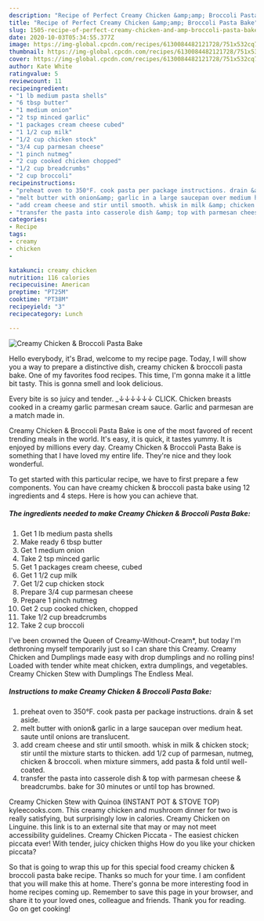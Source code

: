 ```yaml
---
description: "Recipe of Perfect Creamy Chicken &amp;amp; Broccoli Pasta Bake"
title: "Recipe of Perfect Creamy Chicken &amp;amp; Broccoli Pasta Bake"
slug: 1505-recipe-of-perfect-creamy-chicken-and-amp-broccoli-pasta-bake
date: 2020-10-03T05:34:55.377Z
image: https://img-global.cpcdn.com/recipes/6130084482121728/751x532cq70/creamy-chicken-broccoli-pasta-bake-recipe-main-photo.jpg
thumbnail: https://img-global.cpcdn.com/recipes/6130084482121728/751x532cq70/creamy-chicken-broccoli-pasta-bake-recipe-main-photo.jpg
cover: https://img-global.cpcdn.com/recipes/6130084482121728/751x532cq70/creamy-chicken-broccoli-pasta-bake-recipe-main-photo.jpg
author: Kate White
ratingvalue: 5
reviewcount: 11
recipeingredient:
- "1 lb medium pasta shells"
- "6 tbsp butter"
- "1 medium onion"
- "2 tsp minced garlic"
- "1 packages cream cheese cubed"
- "1 1/2 cup milk"
- "1/2 cup chicken stock"
- "3/4 cup parmesan cheese"
- "1 pinch nutmeg"
- "2 cup cooked chicken chopped"
- "1/2 cup breadcrumbs"
- "2 cup broccoli"
recipeinstructions:
- "preheat oven to 350°F. cook pasta per package instructions. drain &amp; set aside."
- "melt butter with onion&amp; garlic in a large saucepan over medium heat. saute until onions are translucent."
- "add cream cheese and stir until smooth. whisk in milk &amp; chicken stock; stir until the mixture starts to thicken. add 1/2 cup of parmesan, nutmeg, chicken &amp; broccoli. when mixture simmers, add pasta &amp; fold until well-coated."
- "transfer the pasta into casserole dish &amp; top with parmesan cheese &amp; breadcrumbs. bake for 30 minutes or until top has browned."
categories:
- Recipe
tags:
- creamy
- chicken
- 

katakunci: creamy chicken  
nutrition: 116 calories
recipecuisine: American
preptime: "PT25M"
cooktime: "PT38M"
recipeyield: "3"
recipecategory: Lunch

---
```



![Creamy Chicken &amp; Broccoli Pasta Bake](https://img-global.cpcdn.com/recipes/6130084482121728/751x532cq70/creamy-chicken-broccoli-pasta-bake-recipe-main-photo.jpg)

Hello everybody, it's Brad, welcome to my recipe page. Today, I will show you a way to prepare a distinctive dish, creamy chicken &amp; broccoli pasta bake. One of my favorites food recipes. This time, I'm gonna make it a little bit tasty. This is gonna smell and look delicious.

Every bite is so juicy and tender. _­↓↓↓↓↓↓ CLICK. Chicken breasts cooked in a creamy garlic parmesan cream sauce. Garlic and parmesan are a match made in.

Creamy Chicken &amp; Broccoli Pasta Bake is one of the most favored of recent trending meals in the world. It's easy, it is quick, it tastes yummy. It is enjoyed by millions every day. Creamy Chicken &amp; Broccoli Pasta Bake is something that I have loved my entire life. They're nice and they look wonderful.


To get started with this particular recipe, we have to first prepare a few components. You can have creamy chicken &amp; broccoli pasta bake using 12 ingredients and 4 steps. Here is how you can achieve that.

<!--inarticleads1-->

##### The ingredients needed to make Creamy Chicken &amp; Broccoli Pasta Bake:

1. Get 1 lb medium pasta shells
1. Make ready 6 tbsp butter
1. Get 1 medium onion
1. Take 2 tsp minced garlic
1. Get 1 packages cream cheese, cubed
1. Get 1 1/2 cup milk
1. Get 1/2 cup chicken stock
1. Prepare 3/4 cup parmesan cheese
1. Prepare 1 pinch nutmeg
1. Get 2 cup cooked chicken, chopped
1. Take 1/2 cup breadcrumbs
1. Take 2 cup broccoli


I&#39;ve been crowned the Queen of Creamy-Without-Cream*, but today I&#39;m dethroning myself temporarily just so I can share this Creamy. Creamy Chicken and Dumplings made easy with drop dumplings and no rolling pins! Loaded with tender white meat chicken, extra dumplings, and vegetables. Creamy Chicken Stew with Dumplings The Endless Meal. 

<!--inarticleads2-->

##### Instructions to make Creamy Chicken &amp; Broccoli Pasta Bake:

1. preheat oven to 350°F. cook pasta per package instructions. drain &amp; set aside.
1. melt butter with onion&amp; garlic in a large saucepan over medium heat. saute until onions are translucent.
1. add cream cheese and stir until smooth. whisk in milk &amp; chicken stock; stir until the mixture starts to thicken. add 1/2 cup of parmesan, nutmeg, chicken &amp; broccoli. when mixture simmers, add pasta &amp; fold until well-coated.
1. transfer the pasta into casserole dish &amp; top with parmesan cheese &amp; breadcrumbs. bake for 30 minutes or until top has browned.


Creamy Chicken Stew with Quinoa (INSTANT POT &amp; STOVE TOP) kyleecooks.com. This creamy chicken and mushroom dinner for two is really satisfying, but surprisingly low in calories. Creamy Chicken on Linguine. this link is to an external site that may or may not meet accessibility guidelines. Creamy Chicken Piccata - The easiest chicken piccata ever! With tender, juicy chicken thighs How do you like your chicken piccata? 

So that is going to wrap this up for this special food creamy chicken &amp; broccoli pasta bake recipe. Thanks so much for your time. I am confident that you will make this at home. There's gonna be more interesting food in home recipes coming up. Remember to save this page in your browser, and share it to your loved ones, colleague and friends. Thank you for reading. Go on get cooking!
